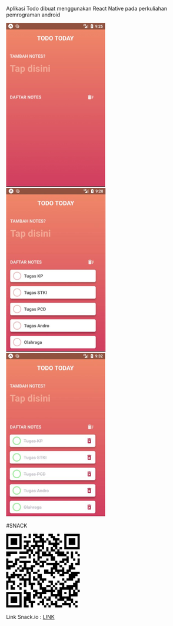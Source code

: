 Aplikasi Todo dibuat menggunakan React Native pada perkuliahan pemrograman android

![alt text](https://github.com/satelittle/todoApp/blob/master/1.PNG)
![alt text](https://github.com/satelittle/todoApp/blob/master/2.PNG)
![alt text](https://github.com/satelittle/todoApp/blob/master/3.PNG)

#SNACK

![alt text](https://github.com/satelittle/todoApp/blob/master/QR.png)

Link Snack.io : <a href="https://snack.expo.io/@satelittle/github.com-satelittle-todoapp">LINK</a>
